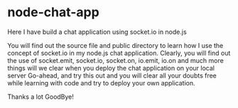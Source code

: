 # node-chat-app

Here I have build a chat application using socket.io in node.js

You will find out the source file and public directory to learn how I use the concept of socket.io in my node.js chat application.
Clearly, you will find out the use of socket.emit, socket.io, socket.on, io.emit, io.on and much more things will we clear when you deploy the chat application on your local server
Go-ahead, and try this out and you will clear all your doubts free while learning with code and try to deploy your own application.

Thanks a lot
GoodBye!
